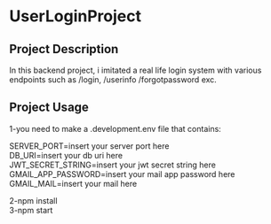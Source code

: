 <h1>UserLoginProject</h1>

<h2>Project Description</h2>

<p>In this backend project, i imitated a real life login system with various endpoints such as /login, /userinfo /forgotpassword exc. </p>

<h2>Project Usage</h2>

<p> 1-you need to make a .development.env file that contains:</p>

<list>
SERVER_PORT=insert your server port here <br>
DB_URI=insert your db uri here <br>
JWT_SECRET_STRING=insert your jwt secret string here<br>
GMAIL_APP_PASSWORD=insert your mail app password here<br>
GMAIL_MAIL=insert your mail here 
</list>
<br>
<p> 2-npm install <br>3-npm start</p>

